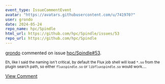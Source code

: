 ```yaml
---
event_type: IssueCommentEvent
avatar: "https://avatars.githubusercontent.com/u/741970?"
user: grondo
date: 2024-05-24
repo_name: hpc/Spindle
html_url: https://github.com/hpc/Spindle/issues/53
repo_url: https://github.com/hpc/Spindle
---
```


<a href='https://github.com/grondo' target='_blank'>grondo</a> commented on issue <a href='https://github.com/hpc/Spindle/issues/53' target='_blank'>hpc/Spindle#53</a>.

<small>Eh, like I said the naming isn't critical, by default the Flux job shell will load `*.so` from the plugin search path, so either `fluxspindle.so` or `libfluxspindle.so` would work....</small>

<a href='https://github.com/hpc/Spindle/issues/53' target='_blank'>View Comment</a>